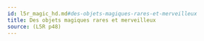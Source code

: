 ```yaml
---
id: l5r_magic_hd.md#des-objets-magiques-rares-et-merveilleux
title: Des objets magiques rares et merveilleux
source: (L5R p48)
---
```


